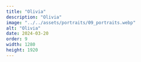 ```yaml
---
title: "Olivia"
description: "Olivia"
image: "../../assets/portraits/09_portraits.webp"
alt: "Olivia"
date: 2024-03-20
order: 9
width: 1280
height: 1920
---
```

